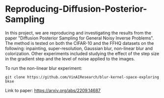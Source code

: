 # Reproducing-Diffusion-Posterior-Sampling

In this project, we are reproducing and investigating the results from the paper "Diffusion Posterior Sampling for General Noisy Inverse Problems". The method is tested on both the CIFAR-10 and the FFHQ datasets on the following: inpainting, super-resolution, Gaussian blur, non-linear blur and colorization. Other experiments included studying the effect of the step size in the gradient step and the level of noise applied to the images. 

To run the non-linear blur experiment:
```
git clone https://github.com/VinAIResearch/blur-kernel-space-exploring bkse
```

Link to paper: https://arxiv.org/abs/2209.14687

